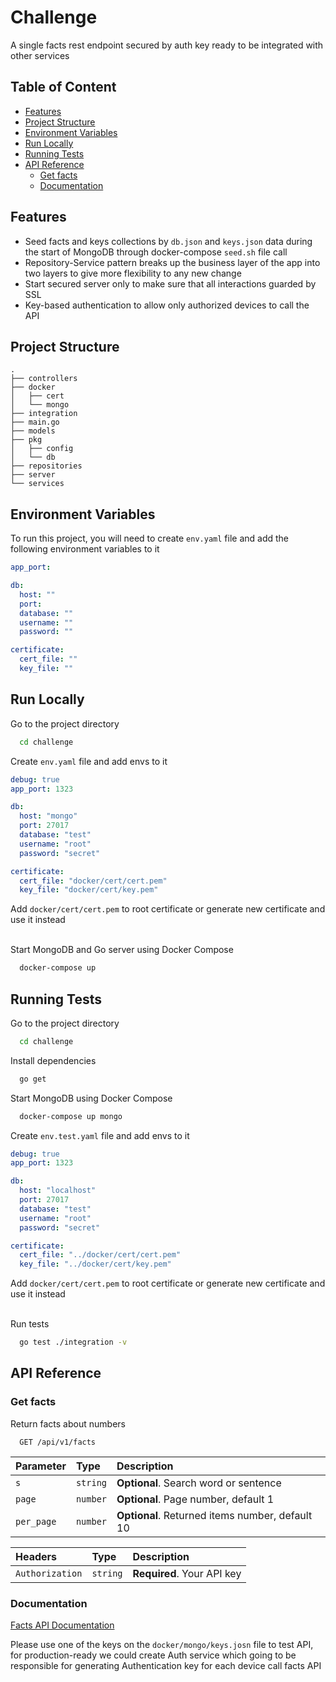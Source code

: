 
# Challenge

A single facts rest endpoint secured by auth key  ready to be integrated with other services

## Table of Content
- [Features](#features)
- [Project Structure](#project-structure)
- [Environment Variables](#environment-variables)
- [Run Locally](#run-locally)
- [Running Tests](#running-tests)
- [API Reference](#api-reference)
  - [Get facts](#get-facts)
  - [Documentation](#documentation)

## Features

- Seed facts and keys collections by `db.json` and `keys.json` data during the start of MongoDB through docker-compose `seed.sh` file call
- Repository-Service pattern breaks up the business layer of the app into two layers to give more flexibility to any new change
- Start secured server only to make sure that all interactions guarded by SSL
- Key-based authentication to allow only authorized devices to call the API

## Project Structure
```
.
├── controllers
├── docker
│   ├── cert
│   └── mongo
├── integration
├── main.go
├── models
├── pkg
│   ├── config
│   └── db
├── repositories
├── server
└── services
```
  
## Environment Variables

To run this project, you will need to create `env.yaml` file and add the following environment variables to it

```yaml
app_port: 

db:
  host: ""
  port:
  database: ""
  username: ""
  password: ""

certificate:
  cert_file: ""
  key_file: ""

```

  
## Run Locally

Go to the project directory

```bash
  cd challenge
```

Create `env.yaml` file and add envs to it

```yaml
debug: true
app_port: 1323

db:
  host: "mongo"
  port: 27017
  database: "test"
  username: "root"
  password: "secret"

certificate:
  cert_file: "docker/cert/cert.pem"
  key_file: "docker/cert/key.pem"
```

Add `docker/cert/cert.pem` to root certificate or generate new certificate and use it instead <br><br>



Start MongoDB and Go server  using Docker Compose

```bash
  docker-compose up
```
  
## Running Tests

Go to the project directory

```bash
  cd challenge
```

Install dependencies

```bash
  go get
```

Start MongoDB using Docker Compose

```bash
  docker-compose up mongo
```

Create `env.test.yaml` file and add envs to it
```yaml
debug: true
app_port: 1323

db:
  host: "localhost"
  port: 27017
  database: "test"
  username: "root"
  password: "secret"

certificate:
  cert_file: "../docker/cert/cert.pem"
  key_file: "../docker/cert/key.pem"
```
Add `docker/cert/cert.pem` to root certificate or generate new certificate and use it instead <br> <br>

Run tests

```bash
  go test ./integration -v
```

## API Reference

### Get facts

Return facts about numbers

```http
  GET /api/v1/facts
```

| Parameter  | Type     | Description                                     |
| :--------- | :------- | :---------------------------------------------- |
| `s`        | `string` | **Optional**. Search word or sentence           |
| `page`     | `number` | **Optional**. Page number, default 1            |
| `per_page` | `number` | **Optional**. Returned items number, default 10 |

| Headers         | Type     | Description                |
| :-------------- | :------- | :------------------------- |
| `Authorization` | `string` | **Required**. Your API key |
  
### Documentation
 
[Facts API Documentation](https://documenter.getpostman.com/view/619668/Tzef9Nht) 

Please use one of the keys on the `docker/mongo/keys.josn` file to test API, for production-ready we could create Auth service which going to be responsible for generating Authentication key for each device call facts API
